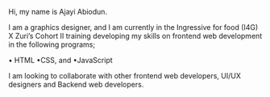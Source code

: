 
Hi, my name is Ajayi Abiodun.

I am a graphics designer, and I am currently in the Ingressive for food (I4G) X Zuri’s Cohort II training developing my skills on frontend web development in the following programs;
 
• HTML
•CSS, and
•JavaScript

I am looking to collaborate with other frontend web developers, UI/UX designers and Backend web developers.
